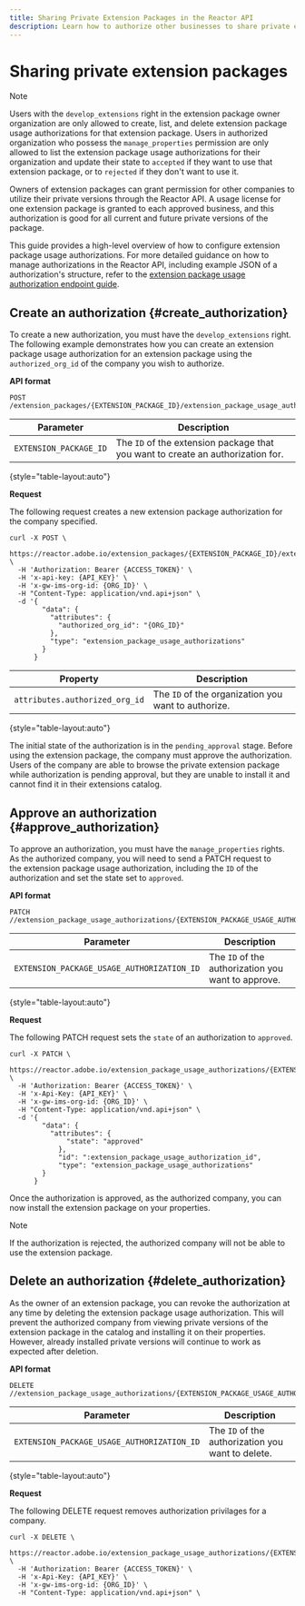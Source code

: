 ```yaml
---
title: Sharing Private Extension Packages in the Reactor API
description: Learn how to authorize other businesses to share private extentsion packages in the Reactor API.
---
```


# Sharing private extension packages

>[!NOTE]
>
>Users with the `develop_extensions` right in the extension package owner organization are only allowed to create, list, and delete extension package usage authorizations for that extension package. Users in authorized organization who possess the `manage_properties` permission are only allowed to list the extension package usage authorizations for their organization and update their state to `accepted` if they want to use that extension package, or to `rejected` if they don't want to use it.

Owners of extension packages can grant permission for other companies to utilize their private versions through the Reactor API. A usage license for one extension package is granted to each approved business, and this authorization is good for all current and future private versions of the package.

This guide provides a high-level overview of how to configure extension package usage authorizations. For more detailed guidance on how to manage authorizations in the Reactor API, including example JSON of a authorization's structure, refer to the [extension package usage authorization endpoint guide](../endpoints/extension-package-usage-authorizations.md).

## Create an authorization {#create_authorization}

To create a new authorization, you must have the `develop_extensions` right. The following example demonstrates how you can create an extension package usage authorization for an extension package using the `authorized_org_id` of the company you wish to authorize.

**API format**

```http
POST /extension_packages/{EXTENSION_PACKAGE_ID}/extension_package_usage_authorizations
```

| Parameter | Description |
| --- | --- |
| `EXTENSION_PACKAGE_ID` | The `ID` of the extension package that you want to create an authorization for. |

{style="table-layout:auto"}

**Request**

The following request creates a new extension package authorization for the company specified.

```shell
curl -X POST \
  https://reactor.adobe.io/extension_packages/{EXTENSION_PACKAGE_ID}/extension_package_usage_authorizations \
  -H 'Authorization: Bearer {ACCESS_TOKEN}' \
  -H 'x-api-key: {API_KEY}' \
  -H 'x-gw-ims-org-id: {ORG_ID}' \
  -H "Content-Type: application/vnd.api+json" \
  -d '{
        "data": {
          "attributes": {
            "authorized_org_id": "{ORG_ID}"
          },
          "type": "extension_package_usage_authorizations"
        }
      } 
```

| Property | Description |
| --- | --- |
| `attributes.authorized_org_id` | The `ID` of the organization you want to authorize. |

{style="table-layout:auto"}

The initial state of the authorization is in the `pending_approval` stage. Before using the extension package, the company must approve the authorization. Users of the company are able to browse the private extension package while authorization is pending approval, but they are unable to install it and cannot find it in their extensions catalog. 

## Approve an authorization {#approve_authorization}

To approve an authorization, you must have the `manage_properties` rights. As the authorized company, you will need to send a PATCH request to the extension package usage authorization, including the `ID` of the authorization and set the state set to `approved`.

**API format**

```http
PATCH //extension_package_usage_authorizations/{EXTENSION_PACKAGE_USAGE_AUTHORIZATION_ID}
```

| Parameter | Description |
| --- | --- |
| `EXTENSION_PACKAGE_USAGE_AUTHORIZATION_ID` | The `ID` of the authorization you want to approve. |

{style="table-layout:auto"}

**Request**

The following PATCH request sets the `state` of an authorization to `approved`.

```shell
curl -X PATCH \
  https://reactor.adobe.io/extension_package_usage_authorizations/{EXTENSION_PACKAGE_USAGE_AUTHORIZATION_ID} \
  -H 'Authorization: Bearer {ACCESS_TOKEN}' \
  -H 'x-Api-Key: {API_KEY}' \
  -H 'x-gw-ims-org-id: {ORG_ID}' \
  -H "Content-Type: application/vnd.api+json" \
  -d '{
        "data": {
          "attributes": {
	          "state": "approved"
	        },
	        "id": ":extension_package_usage_authorization_id",
	        "type": "extension_package_usage_authorizations"
        }
      }
```
Once the authorization is approved, as the authorized company, you can now install the extension package on your properties.

>[!NOTE]
>
>If the authorization is rejected, the authorized company will not be able to use the extension package.

## Delete an authorization {#delete_authorization}

As the owner of an extension package, you can revoke the authorization at any time by deleting the extension package usage authorization. This will prevent the authorized company from viewing private versions of the extension package in the catalog and installing it on their properties. However, already installed private versions will continue to work as expected after deletion.

**API format**

```http
DELETE //extension_package_usage_authorizations/{EXTENSION_PACKAGE_USAGE_AUTHORIZATION_ID}
```

| Parameter | Description |
| --- | --- |
| `EXTENSION_PACKAGE_USAGE_AUTHORIZATION_ID` | The `ID` of the authorization you want to delete. |

{style="table-layout:auto"}

**Request**

The following DELETE request removes authorization privilages for a company.

```shell
curl -X DELETE \
  https://reactor.adobe.io/extension_package_usage_authorizations/{EXTENSION_PACKAGE_USAGE_AUTHORIZATION_ID} \
  -H 'Authorization: Bearer {ACCESS_TOKEN}' \
  -H 'x-Api-Key: {API_KEY}' \
  -H 'x-gw-ims-org-id: {ORG_ID}' \
  -H "Content-Type: application/vnd.api+json" \
```
